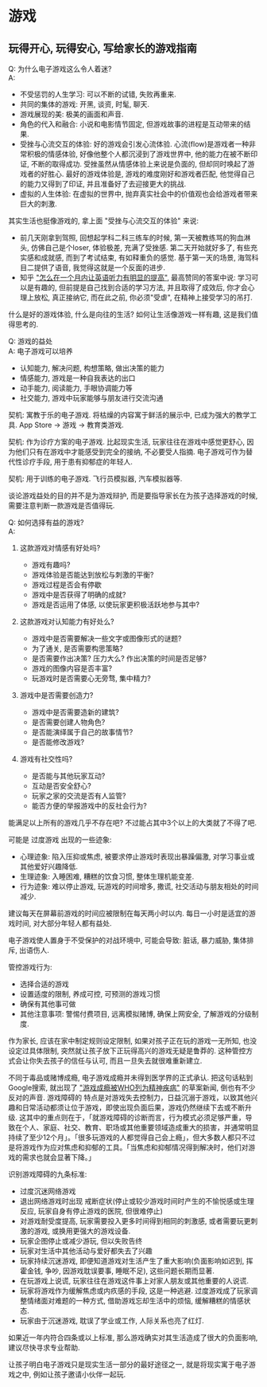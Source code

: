 # 游戏

## 玩得开心, 玩得安心, 写给家长的游戏指南

Q: 为什么电子游戏这么令人着迷?  
A:  

- 不受惩罚的人生学习: 可以不断的试错, 失败再重来.  
- 共同的集体的游戏: 开黑, 谈资, 时髦, 聊天.  
- 游戏展现的美: 极美的画面和声音.  
- 角色的代入和融合: 小说和电影情节固定, 但游戏故事的进程是互动带来的结果.  
- 受挫与心流交互的体验: 好的游戏会引发心流体验. 心流(flow)是游戏者一种非常积极的情感体验, 好像他整个人都沉浸到了游戏世界中, 他的能力在被不断印证, 不断的取得成功. 受挫虽然从情感体验上来说是负面的, 但却同时唤起了游戏者的好胜心. 最好的游戏体验是, 游戏的难度刚好和游戏者匹配, 他觉得自己的能力又得到了印证, 并且准备好了去迎接更大的挑战.  
- 虚拟的人生体验: 在虚拟的世界中, 抛弃真实社会中的价值观也会给游戏者带来巨大的刺激.  

其实生活也挺像游戏的, 拿上面 "受挫与心流交互的体验" 来说:  

- 前几天刚拿到驾照, 回想起学科二科三练车的时候, 第一天被教练骂的狗血淋头, 仿佛自己是个loser, 体验极差, 充满了受挫感. 第二天开始就好多了, 有些充实感和成就感, 而到了考试结束, 有如释重负的感觉. 基于第一天的场景, 海驾科目二提供了语音, 我觉得这就是一个反面的进步. 
- 知乎 ["怎么在一个月内让英语听力有明显的提高"](https://www.zhihu.com/question/24706380), 最高赞同的答案中说: 学习可以是有趣的, 但前提是自己找到合适的学习方法, 并且取得了成效后, 你才会心理上放松, 真正接纳它, 而在此之前, 你必须"受虐", 在精神上接受学习的吊打.  

什么是好的游戏体验, 什么是向往的生活? 如何让生活像游戏一样有趣, 这是我们值得思考的.  

Q: 游戏的益处  
A: 电子游戏可以培养

- 认知能力, 解决问题, 构想策略, 做出决策的能力
- 情感能力, 游戏是一种自我表达的出口
- 动手能力, 阅读能力, 手眼协调能力等
- 社交能力, 游戏中玩家能够与朋友进行交流沟通

契机: 寓教于乐的电子游戏. 将枯燥的内容寓于鲜活的展示中, 已成为强大的教学工具. App Store -> 游戏 -> 教育类游戏.  

契机: 作为诊疗方案的电子游戏. 比起现实生活, 玩家往往在游戏中感觉更舒心, 因为他们只有在游戏中才能感受到完全的接纳, 不必要受人指摘. 电子游戏可作为替代性诊疗手段, 用于患有抑郁症的年轻人.  

契机: 用于训练的电子游戏. 飞行员模拟器, 汽车模拟器等.  

谈论游戏益处的目的并不是为游戏辩护, 而是要指导家长在为孩子选择游戏的时候, 需要注意判断一款游戏是否值得玩.  

Q: 如何选择有益的游戏?  
A:  

1. 这款游戏对情感有好处吗?

    - 游戏有趣吗?
    - 游戏体验是否能达到放松与刺激的平衡?
    - 游戏过程是否会有停歇
    - 游戏中是否获得了明确的成就?
    - 游戏是否运用了体感, 以使玩家更积极活跃地参与其中?

2. 这款游戏对认知能力有好处么?

    - 游戏中是否需要解决一些文字或图像形式的谜题?
    - 为了通关, 是否需要构思策略?
    - 是否需要作出决策? 压力大么? 作出决策的时间是否足够?
    - 游戏的图像内容是否丰富?
    - 玩游戏时是否需要心无旁骛, 集中精力?

3. 游戏中是否需要创造力?

    - 游戏中是否需要造新的建筑?
    - 是否需要创建人物角色?
    - 是否能演绎属于自己的故事情节?
    - 是否能修改游戏?

4. 游戏有社交性吗?

    - 是否能与其他玩家互动?
    - 互动是否安全舒心?
    - 玩家之家的交流是否有人监管?
    - 能否方便的举报游戏中的反社会行为?

能满足以上所有的游戏几乎不存在吧? 不过能占其中3个以上的大类就了不得了吧.  

可能是 过度游戏 出现的一些迹象:  

- 心理迹象: 陷入压抑或焦虑, 被要求停止游戏时表现出暴躁偏激, 对学习事业或其他爱好兴趣降低.
- 生理迹象: 入睡困难, 糟糕的饮食习惯, 整体生理机能变差.
- 行为迹象: 难以停止游戏, 玩游戏的时间增多, 撒谎, 社交活动与朋友相处的时间减少.  

建议每天在屏幕前游戏的时间应被限制在每天两小时以内. 每日一小时是适宜的游戏时间, 对大部分年轻人都有益处.  

电子游戏使人置身于不受保护的对战环境中, 可能会导致: 脏话, 暴力威胁, 集体排斥, 出语伤人.  

管控游戏行为:  

- 选择合适的游戏
- 设置适度的限制, 养成可控, 可预测的游戏习惯
- 确保有其他事可做
- 其他注意事项: 警惕付费项目, 远离模拟赌博, 确保上网安全, 了解游戏的分级制度.  

作为家长, 应该在家中制定规则设定限制, 如果对孩子正在玩的游戏一无所知, 也没设定过具体限制, 突然就让孩子放下正玩得高兴的游戏无疑是鲁莽的. 这种管控方式会让你失去孩子的信任与认可, 而且一旦失去就很难重新建立.  

不同于毒品或赌博成瘾, 电子游戏成瘾并未得到医学界的正式承认. 把这句话粘到Google搜索, 就出现了 ["游戏成瘾被WHO列为精神疾病"](https://www.ithome.com/html/it/365980.htm) 的草案新闻, 倒也有不少反对的声音. 游戏障碍的 特点是对游戏失去控制力，日益沉溺于游戏，以致其他兴趣和日常活动都须让位于游戏，即使出现负面后果，游戏仍然继续下去或不断升级.  这其中的重点则在于，「就游戏障碍的诊断而言，行为模式必须足够严重，导致在个人、家庭、社交、教育、职场或其他重要领域造成重大的损害，并通常明显持续了至少12个月」。「很多玩游戏的人都觉得自己会上瘾」，但大多数人都只不过是将游戏作为应对焦虑和抑郁的工具。「当焦虑和抑郁情况得到解决时，他们对游戏的需求也就会显著下降。」

识别游戏障碍的九条标准:

- 过度沉迷网络游戏
- 退出网络游戏时出现 戒断症状(停止或较少游戏时间时产生的不愉悦感或生理反应, 玩家自身有停止游戏的医院, 但很难停止)
- 对游戏耐受度提高, 玩家需要投入更多时间得到相同的刺激感, 或者需要玩更刺激的游戏, 或换用更强大的游戏设备.
- 玩家企图停止或减少游玩, 但以失败告终
- 玩家对生活中其他活动与爱好都失去了兴趣
- 玩家持续沉迷游戏, 即便知道游戏对生活产生了重大影响(负面影响如迟到, 挥霍金钱, 争吵, 因游戏耽误要事, 睡眠不足), 这些问题长期而显著.
- 在玩游戏上说谎, 玩家往往在游戏这件事上对家人朋友或其他重要的人说谎.
- 玩家将游戏作为缓解焦虑或内疚感的手段, 这是一种逃避. 过度游戏成了玩家调整情绪面对难题的一种方式, 借助游戏忘却生活中的烦恼, 缓解糟糕的情感状态. 
- 玩家由于沉迷游戏, 耽误了学业或工作, 人际关系也亮了红灯.

如果近一年内符合四条或以上标准, 那么游戏确实对其生活造成了很大的负面影响, 建议尽快寻求专业帮助.  

让孩子明白电子游戏只是现实生活一部分的最好途径之一, 就是将现实寓于电子游戏之中, 例如让孩子邀请小伙伴一起玩.  

